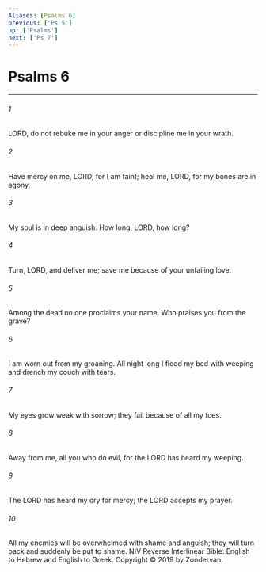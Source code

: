 ```yaml
---
Aliases: [Psalms 6]
previous: ['Ps 5']
up: ['Psalms']
next: ['Ps 7']
---
```

# Psalms 6

***


###### 1 
LORD, do not rebuke me in your anger or discipline me in your wrath. 

###### 2 
Have mercy on me, LORD, for I am faint; heal me, LORD, for my bones are in agony. 

###### 3 
My soul is in deep anguish. How long, LORD, how long? 

###### 4 
Turn, LORD, and deliver me; save me because of your unfailing love. 

###### 5 
Among the dead no one proclaims your name. Who praises you from the grave? 

###### 6 
I am worn out from my groaning. All night long I flood my bed with weeping and drench my couch with tears. 

###### 7 
My eyes grow weak with sorrow; they fail because of all my foes. 

###### 8 
Away from me, all you who do evil, for the LORD has heard my weeping. 

###### 9 
The LORD has heard my cry for mercy; the LORD accepts my prayer. 

###### 10 
All my enemies will be overwhelmed with shame and anguish; they will turn back and suddenly be put to shame. NIV Reverse Interlinear Bible: English to Hebrew and English to Greek. Copyright © 2019 by Zondervan.
